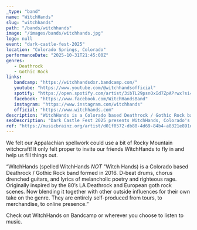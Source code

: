 ```yaml
---
_type: "band"
name: "WitchHands"
slug: "witchhands"
path: "/bands/witchhands"
image: "/images/bands/witchhands.jpg"
logo: null
event: "dark-castle-fest-2025"
location: "Colorado Springs, Colorado"
performanceDate: "2025-10-31T21:45:00Z"
genres:
   - Deathrock
   - Gothic Rock
links:
   bandcamp: "https://witchhandsdxr.bandcamp.com/"
   youtube: "https://www.youtube.com/@witchhandsofficial"
   spotify: "https://open.spotify.com/artist/3ibTL29psnOxId7ZpAPrwx?si=G3QxvCpZS_SyIwSznvaKAQ&nd=1&dlsi=c40386cbcc564b52"
   facebook: "https://www.facebook.com/WitchHandsBand"
   instagram: "https://www.instagram.com/witchhands"
   official: "https://www.witchhands.com"
description: "WitchHands is a Colorado based Deathrock / Gothic Rock band since 2016. D-beat drums, chorus drenched guitars, and lyrics of melancholic poetry and righteous rage. "
seoDescription: "Dark Castle Fest 2025 presents WitchHands, Colorado's self-made Deathrock/Gothic Rock band."
ref: "https://musicbrainz.org/artist/d01f0572-db88-4d69-84b4-a8321e891d6f"
---
```


We felt our Appalachian spellwork could use a bit of Rocky Mountain witchcraft!
It only felt proper to invite our friends WitchHands to fly in and help us fill things out. 

“WitchHands (spelled WitchHands  *NOT* "Witch Hands) is a Colorado based Deathrock / Gothic Rock band formed in 2016.
D-beat drums, chorus drenched guitars, and lyrics of melancholic poetry and righteous rage.
Originally inspired by the 80’s LA Deathrock and European goth rock scenes. Now blending it together with other outside influences for their own take on the genre.
They are entirely self-produced from tours, to merchandise, to online presence.”

Check out WitchHands on Bandcamp or wherever you choose to listen to music.	
